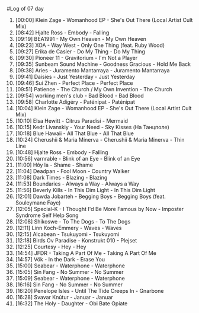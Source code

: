 #Log of 07 day

1. [00:00] Klein Zage - Womanhood EP - She's Out There (Local Artist Cult Mix)
1. [08:42] Hjalte Ross - Embody - Falling
1. [09:19] BEA1991 - My Own Heaven - My Own Heaven
1. [09:23] XOA - Way West - Only One Thing (feat. Ruby Wood)
1. [09:27] Erika de Casier - Do My Thing - Do My Thing
1. [09:30] Pioneer 11 - Gravitorium - I'm Not a Player
1. [09:35] Sunbeam Sound Machine - Goodness Gracious - Hold Me Back
1. [09:38] Aries - Juramento Mantarraya - Juramento Mantarraya
1. [09:41] Daisies - Just Yesterday - Just Yesterday
1. [09:46] Sui Zhen - Perfect Place - Perfect Place
1. [09:51] Patience - The Church / My Own Invention - The Church
1. [09:54] working men's club - Bad Blood - Bad Blood
1. [09:58] Charlotte Adigéry - Paténipat - Paténipat
1. [10:04] Klein Zage - Womanhood EP - She's Out There (Local Artist Cult Mix)
1. [10:10] Elsa Hewitt - Citrus Paradisi - Mermaid
1. [10:15] Kedr Livanskiy - Your Need - Sky Kisses (На Танцполе)
1. [10:18] Blue Hawaii - All That Blue - All That Blue
1. [10:24] Cherushii & Maria Minerva - Cherushii & Maria Minerva - Thin Line
1. [10:48] Hjalte Ross - Embody - Falling
1. [10:56] varnrable - Blink of an Eye - Blink of an Eye
1. [11:00] Hôy la - Shame - Shame
1. [11:04] Deadpan - Fool Moon - Country Walker
1. [11:08] Dark Times - Blazing - Blazing
1. [11:53] Boundaries - Always a Way - Always a Way
1. [11:56] Beverly Kills - In This Dim Light - In This Dim Light
1. [12:01] Dawda Jobarteh - Begging Boys - Begging Boys (feat. Souleymane Faye)
1. [12:05] Special-K - I Thought I'd Be More Famous by Now - Imposter Syndrome Self Help Song
1. [12:08] Shikoswe - To The Dogs - To The Dogs
1. [12:11] Linn Koch-Emmery - Waves - Waves
1. [12:15] Alcabean - Tsukuyomi - Tsukuyomi
1. [12:18] Birds Ov Paradise - Konstrukt 010 - Plejset
1. [12:25] Courtesy - Hey - Hey
1. [14:54] JFDR - Taking A Part Of Me - Taking A Part Of Me
1. [14:57] Vök - In the Dark - Erase You
1. [15:00] Seabear - Waterphone - Waterphone
1. [15:05] Sin Fang - No Summer - No Summer
1. [15:09] Seabear - Waterphone - Waterphone
1. [16:16] Sin Fang - No Summer - No Summer
1. [16:20] Penelope Isles - Until The Tide Creeps In - Gnarbone
1. [16:28] Svavar Knútur - Januar - Januar
1. [16:32] The Holy - Daughter - Obi Bate Opiate
